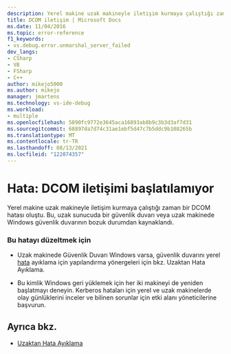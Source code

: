 ```yaml
---
description: Yerel makine uzak makineyle iletişim kurmaya çalıştığı zaman bir DCOM hatası oluştu.
title: DCOM iletişim | Microsoft Docs
ms.date: 11/04/2016
ms.topic: error-reference
f1_keywords:
- vs.debug.error.unmarshal_server_failed
dev_langs:
- CSharp
- VB
- FSharp
- C++
author: mikejo5000
ms.author: mikejo
manager: jmartens
ms.technology: vs-ide-debug
ms.workload:
- multiple
ms.openlocfilehash: 5890fc9772e3645aca16893ab8b9c3b3d3af7d31
ms.sourcegitcommit: 68897da7d74c31ae1ebf5d47c7b5ddc9b108265b
ms.translationtype: MT
ms.contentlocale: tr-TR
ms.lasthandoff: 08/13/2021
ms.locfileid: "122074357"
---
```

# <a name="error-unable-to-initiate-dcom-communication"></a>Hata: DCOM iletişimi başlatılamıyor
Yerel makine uzak makineyle iletişim kurmaya çalıştığı zaman bir DCOM hatası oluştu. Bu, uzak sunucuda bir güvenlik duvarı veya uzak makinede Windows güvenlik duvarının bozuk durumdan kaynaklandı.

### <a name="to-correct-this-error"></a>Bu hatayı düzeltmek için

- Uzak makinede Güvenlik Duvarı Windows varsa, güvenlik duvarını yerel [hata](../debugger/remote-debugging.md) ayıklama için yapılandırma yönergeleri için bkz. Uzaktan Hata Ayıklama.

- Bu kimlik Windows geri yüklemek için her iki makineyi de yeniden başlatmayı deneyin. Kerberos hataları için yerel ve uzak makinelerde olay günlüklerini inceler ve bilinen sorunlar için etki alanı yöneticilerine başvurun.

## <a name="see-also"></a>Ayrıca bkz.
- [Uzaktan Hata Ayıklama](../debugger/remote-debugging.md)
